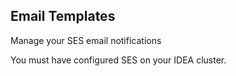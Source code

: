 ## Email Templates

Manage your SES email notifications

You must have configured SES on your IDEA cluster.


